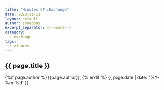 ```yaml
---
title: "Minutes CP::Exchange"
date: 2222-11-11
layout: default
author: somebody
excerpt_separator: <!--more-->
category:
  - exchange
tags:
  - minutes
---
```


<!--   Please edit the title above                                  -->
<!--   Please edit the author above                                 -->
<!--   Please edit the category above if not "exchange"             -->
<!--   Please add tags                                              -->
<!--   You may replace the "{{ page.title }}" below with your title -->
<!--   Content above "more" will appear in excerpts                 -->

<!-- CONTENT -->

## {{ page.title }}



<!--more-->



<!-- / CONTENT -->

<div class="pagestamp">
{%if page.author %}
  {{page.author}},
{% endif %}
{{ page.date | date: "%Y-%m-%d" }}
</div>
